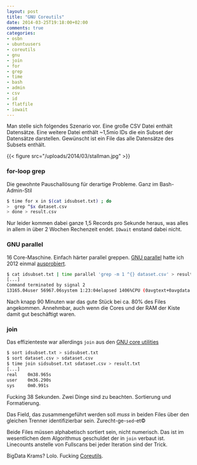 ```yaml
---
layout: post
title: "GNU Coreutils"
date: 2014-03-25T19:18:00+02:00
comments: true
categories:
- osbn
- ubuntuusers
- coreutils
- gnu
- join
- for
- grep
- time
- bash
- admin
- csv
- id
- flatfile
- iowait
---
```


Man stelle sich folgendes Szenario vor. Eine große CSV Datei enthält Datensätze.
Eine weitere Datei enthält ~1,5mio IDs die ein Subset der Datensätze darstellen.
Gewünscht ist ein File das alle Datensätze des Subsets enthält.

{{< figure src="/uploads/2014/03/stallman.jpg" >}}

### for-loop grep

Die gewohnte Pauschallösung für derartige Probleme. Ganz im Bash-Admin-Stil

``` bash 
$ time for x in $(cat idsubset.txt) ; do
>  grep ^$x dataset.csv
> done > result.csv
```

Nur leider kommen dabei ganze 1,5 Records pro Sekunde heraus, was alles in allem
in über 2 Wochen Rechenzeit endet. `IOwait` enstand dabei nicht.

### GNU parallel

16 Core-Maschine. Einfach härter parallel greppen. [GNU parallel](https://www.gnu.org/software/parallel/)
hatte ich 2012 einmal [ausprobiert](https://noqqe.de/blog/2012/01/08/gnu-parallel/).

``` bash 
$ cat idsubset.txt | time parallel 'grep -m 1 ^{} dataset.csv' > result.csv
[...]
Command terminated by signal 2
13165.04user 56967.06system 1:23:04elapsed 1406%CPU (0avgtext+0avgdata 40816maxresident)k
```

Nach knapp 90 Minuten war das gute Stück bei ca. 80% des Files angekommen.
Annehmbar, auch wenn die Cores und der RAM der Kiste damit gut beschäftigt
waren.

### join

Das effizienteste war allerdings `join` aus den [GNU core utilities](https://www.gnu.org/software/coreutils/)

``` bash 
$ sort idsubset.txt > sidsubset.txt
$ sort dataset.csv > sdataset.csv
$ time join sidsubset.txt sdataset.csv > result.txt
[...]
real    0m38.965s
user    0m36.290s
sys     0m0.991s
```

Fucking 38 Sekunden. Zwei Dinge sind zu beachten. Sortierung und
Formatierung.

Das Field, das zusammengeführt werden soll _muss_ in beiden Files über den
gleichen Trenner identifizierbar sein. Zurecht-ge-`sed`-et&copy;

Beide Files müssen alphabetisch sortiert sein, nicht numerisch. Das ist im
wesentlichen dem Algorithmus geschuldet der in `join` verbaut ist. Linecounts
anstelle von Fullscans bei jeder Iteration sind der Trick.

BigData Krams? Lolo. Fucking [Coreutils](http://rms.sexy).
